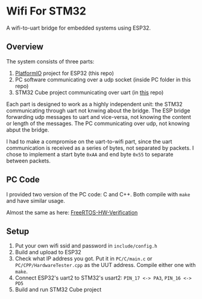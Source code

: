 # Wifi For STM32
A wifi-to-uart bridge for embedded systems using ESP32.
## Overview
The system consists of three parts:
  1. [PlatformIO](https://github.com/platformio) project for ESP32 (this repo)
  2. PC software communicating over a udp socket (inside PC folder in this repo)
  3. STM32 Cube project communicating over uart (in [this](https://github.com/LeahShl/HW_TESTER_ESP32) repo)

Each part is designed to work as a highly independent unit: the STM32 communicating through uart not knwing about the bridge. The ESP bridge forwarding udp messages to uart and vice-versa, not knowing the content or length of the messages. The PC communicating over udp, not knowing abput the bridge.

I had to make a compromise on the uart-to-wifi part, since the uart communication is received as a series of bytes, not separated by packets. I chose to implement a start byte `0xAA` and end byte `0x55` to separate between packets. 
## PC Code
I provided two version of the PC code: C and C++. Both compile with `make` and have similar usage.

Almost the same as here: [FreeRTOS-HW-Verification](https://github.com/LeahShl/FreeRTOS-HW-Verification)
## Setup
1. Put your own wifi ssid and password in `include/config.h`
2. Build and upload to ESP32
3. Check what IP address you got. Put it in `PC/C/main.c` or `PC/CPP/HardwareTester.cpp` as the UUT address. Compile either one with `make`.
4. Connect ESP32's uart2 to STM32's usart2: `PIN_17 <-> PA3`, `PIN_16 <-> PD5`
5. Build and run STM32 Cube project
